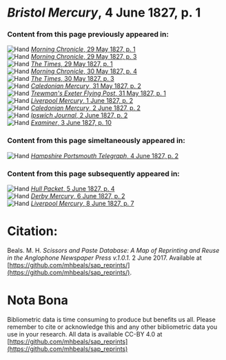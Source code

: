 # *Bristol Mercury*, 4 June 1827, p. 1  
  
### Content from this page previously appeared in:  
![Hand](http://scissorsandpaste.net/wp-content/uploads/2017/06/smallhandpointer.png) [*Morning Chronicle*, 29 May 1827, p. 1](https://mhbeals.github.io/sap_html/Morning-Chronicle/Morning-Chronicle-29-May-1827-p-1)  
![Hand](http://scissorsandpaste.net/wp-content/uploads/2017/06/smallhandpointer.png) [*Morning Chronicle*, 29 May 1827, p. 3](https://mhbeals.github.io/sap_html/Morning-Chronicle/Morning-Chronicle-29-May-1827-p-3)  
![Hand](http://scissorsandpaste.net/wp-content/uploads/2017/06/smallhandpointer.png) [*The Times*, 29 May 1827, p. 1](https://mhbeals.github.io/sap_html/The-Times/The-Times-29-May-1827-p-1)  
![Hand](http://scissorsandpaste.net/wp-content/uploads/2017/06/smallhandpointer.png) [*Morning Chronicle*, 30 May 1827, p. 4](https://mhbeals.github.io/sap_html/Morning-Chronicle/Morning-Chronicle-30-May-1827-p-4)  
![Hand](http://scissorsandpaste.net/wp-content/uploads/2017/06/smallhandpointer.png) [*The Times*, 30 May 1827, p. 3](https://mhbeals.github.io/sap_html/The-Times/The-Times-30-May-1827-p-3)  
![Hand](http://scissorsandpaste.net/wp-content/uploads/2017/06/smallhandpointer.png) [*Caledonian Mercury*, 31 May 1827, p. 2](https://mhbeals.github.io/sap_html/Caledonian-Mercury/Caledonian-Mercury-31-May-1827-p-2)  
![Hand](http://scissorsandpaste.net/wp-content/uploads/2017/06/smallhandpointer.png) [*Trewman's Exeter Flying Post*, 31 May 1827, p. 1](https://mhbeals.github.io/sap_html/Trewman's-Exeter-Flying-Post/Trewman's-Exeter-Flying-Post-31-May-1827-p-1)  
![Hand](http://scissorsandpaste.net/wp-content/uploads/2017/06/smallhandpointer.png) [*Liverpool Mercury*, 1 June 1827, p. 2](https://mhbeals.github.io/sap_html/Liverpool-Mercury/Liverpool-Mercury-1-June-1827-p-2)  
![Hand](http://scissorsandpaste.net/wp-content/uploads/2017/06/smallhandpointer.png) [*Caledonian Mercury*, 2 June 1827, p. 2](https://mhbeals.github.io/sap_html/Caledonian-Mercury/Caledonian-Mercury-2-June-1827-p-2)  
![Hand](http://scissorsandpaste.net/wp-content/uploads/2017/06/smallhandpointer.png) [*Ipswich Journal*, 2 June 1827, p. 2](https://mhbeals.github.io/sap_html/Ipswich-Journal/Ipswich-Journal-2-June-1827-p-2)  
![Hand](http://scissorsandpaste.net/wp-content/uploads/2017/06/smallhandpointer.png) [*Examiner*, 3 June 1827, p. 10](https://mhbeals.github.io/sap_html/Examiner/Examiner-3-June-1827-p-10)  
  
### Content from this page simeltaneously appeared in:  
![Hand](http://scissorsandpaste.net/wp-content/uploads/2017/06/smallhandpointer.png) [*Hampshire Portsmouth Telegraph*, 4 June 1827, p. 2](https://mhbeals.github.io/sap_html/Hampshire-Portsmouth-Telegraph/Hampshire-Portsmouth-Telegraph-4-June-1827-p-2)  
  
### Content from this page subsequently appeared in:  
![Hand](http://scissorsandpaste.net/wp-content/uploads/2017/06/smallhandpointer.png) [*Hull Packet*, 5 June 1827, p. 4](https://mhbeals.github.io/sap_html/Hull-Packet/Hull-Packet-5-June-1827-p-4)  
![Hand](http://scissorsandpaste.net/wp-content/uploads/2017/06/smallhandpointer.png) [*Derby Mercury*, 6 June 1827, p. 2](https://mhbeals.github.io/sap_html/Derby-Mercury/Derby-Mercury-6-June-1827-p-2)  
![Hand](http://scissorsandpaste.net/wp-content/uploads/2017/06/smallhandpointer.png) [*Liverpool Mercury*, 8 June 1827, p. 7](https://mhbeals.github.io/sap_html/Liverpool-Mercury/Liverpool-Mercury-8-June-1827-p-7)  


# Citation: 

Beals. M. H. *Scissors and Paste Database: A Map of Reprinting and Reuse in the Anglophone Newspaper Press v.1.0.1.* 2 June 2017. Available at [https://github.com/mhbeals/sap_reprints/](https://github.com/mhbeals/sap_reprints/). 

# Nota Bona

Bibliometric data is time consuming to produce but benefits us all. Please remember to cite or acknowledge this and any other bibliometric data you use in your research. All data is available CC-BY 4.0 at [https://github.com/mhbeals/sap_reprints](https://github.com/mhbeals/sap_reprints)